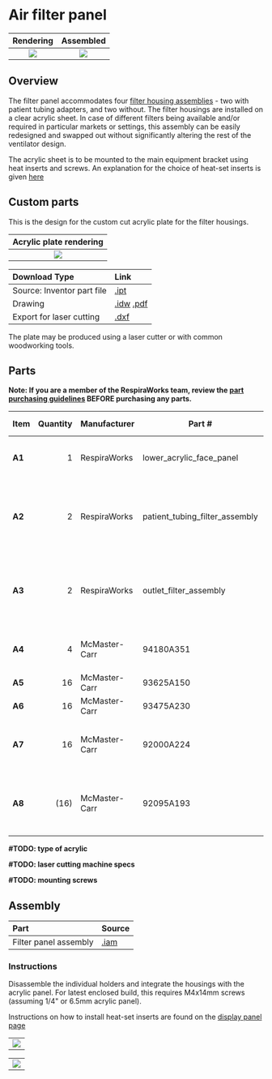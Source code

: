 # Air filter panel

| Rendering | Assembled |
:------------------:|:-----------------:|
| ![](images/rendering.jpg)  | ![](images/panel2.jpg)  |

## Overview

The filter panel accommodates four [filter housing assemblies](filter_holder) - two with patient tubing adapters,
and two without. The filter housings are installed on a clear acrylic sheet. In case of different filters being
available and/or required in particular markets or settings, this assembly can be easily redesigned and
swapped out without significantly altering the rest of the ventilator design.

The acrylic sheet is to be mounted to the main equipment bracket using heat inserts and screws.
An explanation for the choice of heat-set inserts is given
[here](../display_panel/README.md#heat-set-insert-installation)

## Custom parts

This is the design for the custom cut acrylic plate for the filter housings.

| Acrylic plate rendering |
:------------------:|
| ![](images/filter_panel_acrylic_plate_rendering.jpg)  |

| Download Type | Link   |
|:--------------|:-------|
| Source: Inventor part file | [.ipt](filter_panel_acrylic_plate.ipt) |
| Drawing                    | [.idw](filter_panel_acrylic_plate.idw) [.pdf](filter_panel_acrylic_plate.pdf)|
| Export for laser cutting   | [.dxf](filter_panel_acrylic_plate.dxf) |

The plate may be produced using a laser cutter or with common woodworking tools.

## Parts

**Note: If you are a member of the RespiraWorks team, review the [part purchasing guidelines][ppg]
BEFORE purchasing any parts.**

[ppg]: ../../purchasing_guidelines.md

| Item | Quantity | Manufacturer  | Part #                         | Price (USD) | Sources[*][ppg]| Notes |
| ---- |---------:| ------------- | ------------------------------ | -----------:|:--------------:|:------|
|**A1**| 1        | RespiraWorks  | lower_acrylic_face_panel       |             | [Rw][a1rw]     | Lower acrylic face panel |
|**A2**| 2        | RespiraWorks  | patient_tubing_filter_assembly |             | [Rw][a2rw]     | Filter housing assembly, variant with patient tubing |
|**A3**| 2        | RespiraWorks  | outlet_filter_assembly         |             | [Rw][a3rw]     | Filter housing assembly, variant with outlet vent |
|**A4**| 4        | McMaster-Carr | 94180A351                      | 15.47 / 100 | [C][a4mcmc]    | Heat-set inserts for m4 screws |
|**A5**| 16       | McMaster-Carr | 93625A150                      | 6.04 / 100  | [C][a5mcmc]    | M4 lock nut |
|**A6**| 16       | McMaster-Carr | 93475A230                      | 1.86 / 100  | [C][a6mcmc]    | M4 washer |
|**A7**| 16       | McMaster-Carr | 92000A224                      | 9.60 / 100  | [C][a7mcmc]    | M4 14mm screw, phillips drive |
|**A8**| (16)     | McMaster-Carr | 92095A193                      | 8.95 / 100  | [C][a8mcmc]    | M4 14mm screw, hex drive, **alternate to A7** |

**#TODO: type of acrylic**

**#TODO: laser cutting machine specs**

**#TODO: mounting screws**

[a1rw]: #custom-parts
[a2rw]: filter_holder
[a3rw]: filter_holder
[a4mcmc]: https://www.mcmaster.com/94180A351/
[a5mcmc]: https://www.mcmaster.com/93625A150/
[a6mcmc]: https://www.mcmaster.com/93475A230/
[a7mcmc]: https://www.mcmaster.com/92000A224/
[a8mcmc]: https://www.mcmaster.com/92095A193/

## Assembly

| Part  | Source |
|:------|:-------|
| Filter panel assembly | [.iam](filter_panel_assembly.iam) |

### Instructions

Disassemble the individual holders and integrate the housings with the acrylic panel.
For latest enclosed build, this requires M4x14mm screws (assuming 1/4" or 6.5mm acrylic panel).

Instructions on how to install heat-set inserts are found on the
[display panel page](../display_panel/README.md#heat-set-insert-installation)

|                            |
|:--------------------------:|
|![](images/panel1.jpg) |

|                            |
|:--------------------------:|
|![](images/panel2.jpg) |
